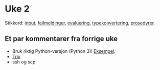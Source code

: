 # Uke 2

Stikkord: [input](input.py), [feilmeldinger](feilmeldinger.py), [evaluering](evaluering.py), [typekonvertering](typekonvertering.py), [prosedyrer](prosedyrer.py).

## Et par kommentarer fra forrige uke

* Bruk riktig Python-versjon (Python 3)! [Eksempel](input.py).
* [Trix](https://trix.ifi.uio.no)
* ssh og scp
